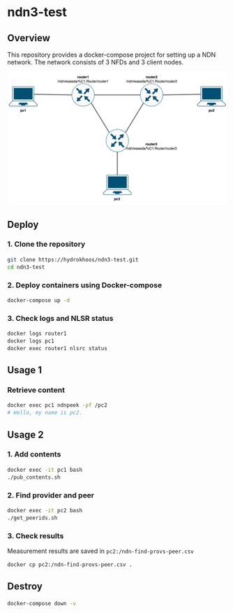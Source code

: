 # ndn3-test

## Overview
This repository provides a docker-compose project for setting up a NDN network.
The network consists of 3 NFDs and 3 client nodes.

![Topology](./ndn3-test.png "ndn3-test.png")

## Deploy
### 1. Clone the repository
```bash
git clone https://hydrokhoos/ndn3-test.git
cd ndn3-test
```

### 2. Deploy containers using Docker-compose
```bash
docker-compose up -d
```

### 3. Check logs and NLSR status
```bash
docker logs router1
docker logs pc1
docker exec router1 nlsrc status
```

## Usage 1
### Retrieve content
```bash
docker exec pc1 ndnpeek -pf /pc2
# Hello, my name is pc2.
```

## Usage 2
### 1. Add contents
```bash
docker exec -it pc1 bash
./pub_contents.sh
```

### 2. Find provider and peer
```bash
docker exec -it pc2 bash
./get_peerids.sh
```

### 3. Check results
Measurement results are saved in ```pc2:/ndn-find-provs-peer.csv```
```bash
docker cp pc2:/ndn-find-provs-peer.csv .
```

## Destroy
```bash
docker-compose down -v
```
